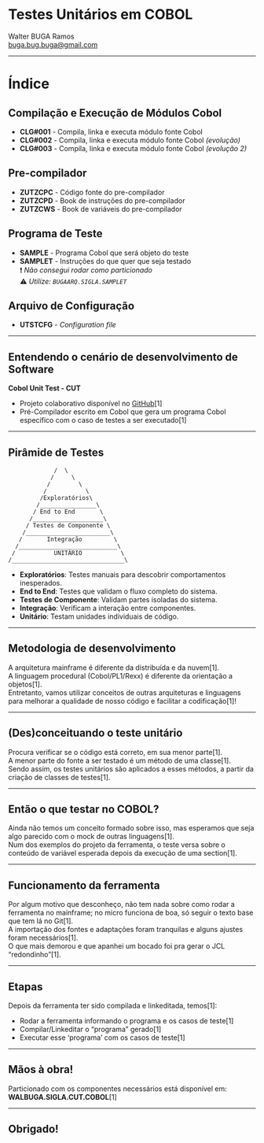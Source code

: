 # Testes Unitários em COBOL
  
Walter BUGA Ramos  
buga.bug.buga@gmail.com

---
# Índice
## Compilação e Execução de Módulos Cobol
- **CLG#001** - Compila, linka e executa módulo fonte Cobol  
- **CLG#002** - Compila, linka e executa módulo fonte Cobol *(evolução)*  
- **CLG#003** - Compila, linka e executa módulo fonte Cobol *(evolução 2)*  
## Pre-compilador
- **ZUTZCPC** - Código fonte do pre-compilador  
- **ZUTZCPD** - Book de instruções do pre-compilador  
- **ZUTZCWS** - Book de variáveis do pre-compilador  
## Programa de Teste
- **SAMPLE** - Programa Cobol que será objeto do teste  
- **SAMPLET** - Instruções do que quer que seja testado  
          ❗ *Não consegui rodar como particionado*  
           ⚠ *Utilize: `BUGAARQ.SIGLA.SAMPLET`*  
## Arquivo de Configuração
- **UTSTCFG** - *Configuration file*  
---

## Entendendo o cenário de desenvolvimento de Software

**Cobol Unit Test - CUT**  
- Projeto colaborativo disponível no [GitHub](https://github.com/neopragma/cobol-unit-test)[1]
- Pré-Compilador escrito em Cobol que gera um programa Cobol específico com o caso de testes a ser executado[1]

---

## Pirâmide de Testes
```            
             /  \
            /     \
           /        \
          /           \
         /Exploratórios\
        /________________\
       / End to End       \
      /____________________\
     / Testes de Componente \  
    /________________________\
   /       Integração         \
  /____________________________\
 /           UNITÁRIO           \
/________________________________\

```
- **Exploratórios**: Testes manuais para descobrir comportamentos inesperados.
- **End to End**: Testes que validam o fluxo completo do sistema.
- **Testes de Componente**: Validam partes isoladas do sistema.
- **Integração**: Verificam a interação entre componentes.
- **Unitário**: Testam unidades individuais de código.
---

## Metodologia de desenvolvimento

A arquitetura mainframe é diferente da distribuída e da nuvem[1].  
A linguagem procedural (Cobol/PL1/Rexx) é diferente da orientação a objetos[1].  
Entretanto, vamos utilizar conceitos de outras arquiteturas e linguagens para melhorar a qualidade de nosso código e facilitar a codificação[1]!

---

## (Des)conceituando o teste unitário

Procura verificar se o código está correto, em sua menor parte[1].  
A menor parte do fonte a ser testado é um método de uma classe[1].  
Sendo assim, os testes unitários são aplicados a esses métodos, a partir da criação de classes de testes[1].

---

## Então o que testar no COBOL?

Ainda não temos um conceito formado sobre isso, mas esperamos que seja algo parecido com o mock de outras linguagens[1].  
Num dos exemplos do projeto da ferramenta, o teste versa sobre o conteúdo de variável esperada depois da execução de uma section[1].

---

## Funcionamento da ferramenta

Por algum motivo que desconheço, não tem nada sobre como rodar a ferramenta no mainframe; no micro funciona de boa, só seguir o texto base que tem lá no Git[1].  
A importação dos fontes e adaptações foram tranquilas e alguns ajustes foram necessários[1].  
O que mais demorou e que apanhei um bocado foi pra gerar o JCL “redondinho”[1].

---

## Etapas

Depois da ferramenta ter sido compilada e linkeditada, temos[1]:
- Rodar a ferramenta informando o programa e os casos de teste[1]
- Compilar/Linkeditar o “programa” gerado[1]
- Executar esse ‘programa’ com os casos de teste[1]

---

## Mãos à obra!

Particionado com os componentes necessários está disponível em:  
**WALBUGA.SIGLA.CUT.COBOL**[1]

---

## Obrigado!

